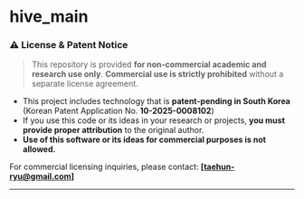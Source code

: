 # hive_main

### ⚠️ License & Patent Notice

> This repository is provided **for non-commercial academic and research use only**.
> **Commercial use is strictly prohibited** without a separate license agreement.

- This project includes technology that is **patent-pending in South Korea**
  (Korean Patent Application No. **10-2025-0008102**)
- If you use this code or its ideas in your research or projects,
  **you must provide proper attribution** to the original author.
- **Use of this software or its ideas for commercial purposes is not allowed.**

For commercial licensing inquiries, please contact:
**[taehun-ryu@gmail.com]**

---